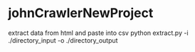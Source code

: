 # johnCrawlerNewProject
extract data from html and paste into csv
python extract.py -i ./directory_input -o ./directory_output
